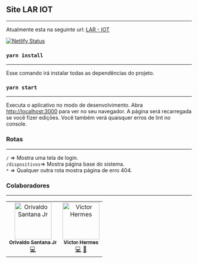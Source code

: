 ## Site LAR IOT
<hr>

Atualmente esta na seguinte url: [LAR - IOT](https://plaayhost.com.br)

[![Netlify Status](https://api.netlify.com/api/v1/badges/94f68ac7-6d7c-44a8-80b6-6715f471797a/deploy-status)](https://app.netlify.com/sites/lariot/deploys)

### `yarn install`
<hr>
Esse comando irá instalar todas as dependências do projeto.

### `yarn start`
<hr>
Executa o aplicativo no modo de desenvolvimento. Abra <a target="_blank" href="http://localhost:3000">http://localhost:3000</a> para ver no seu navegador. A página será recarregada se você fizer edições. Você também verá quaisquer erros de lint no console.

### Rotas
<hr>

`/` => Mostra uma tela de login.<br>
`/dispositivos`=> Mostra página base do sistema.<br>
`*` => Qualquer outra rota mostra página de erro 404.<br>

### Colaboradores
<hr>
<table>
  <tr>
    <td align="center">
      <a href="https://github.com/orivaldosantana">
        <img src="https://avatars3.githubusercontent.com/u/19957124?s=400&v=4" width="100px;" alt="Orivaldo Santana Jr"/>
        <br />
        <sub><b>Orivaldo Santana Jr</b></sub>
      </a><br />
      <a href="https://github.com/Natalnet/lop-front-end/commits?author=orivaldosantana" title="Code">💻</a>
    </td> 
    <td align="center">
      <a href="https://github.com/VictorHAS">
        <img src="https://avatars1.githubusercontent.com/u/32372238?s=460&v=4" width="100px;" alt="Victor Hermes"/>
        <br />
        <sub><b>Victor Hermes</b></sub>
      </a><br />
      <a href="https://github.com/Natalnet/lop-front-end/commits?author=VictorHAS" title="Code">💻</a>
      <a href="https://www.figma.com/proto/DVSmOKBpPfUiNTJ7z2nKyJ/LAR_IOT?node-id=0%3A1&scaling=min-zoom" title="Code">🎨</a>
    </td>

  </tr>
</table>
